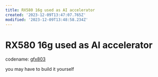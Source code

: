 ```yaml
---
title: RX580 16g used as AI accelerator
created: '2023-12-09T13:47:07.765Z'
modified: '2023-12-09T13:48:58.234Z'
---
```


# RX580 16g used as AI accelerator

codename: [gfx803](https://github.com/tsl0922/pytorch-gfx803)

you may have to build it yourself
